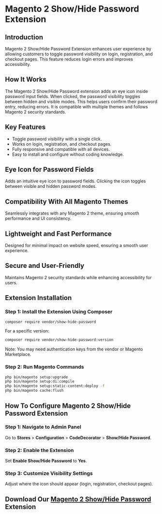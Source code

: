 # Magento 2 Show/Hide Password Extension

## Introduction
Magento 2 Show/Hide Password Extension enhances user experience by allowing customers to toggle password visibility on login, registration, and checkout pages. This feature reduces login errors and improves accessibility. 

## How It Works
The Magento 2 Show/Hide Password extension adds an eye icon inside password input fields. When clicked, the password visibility toggles between hidden and visible modes. This helps users confirm their password entry, reducing errors. It is compatible with multiple themes and follows Magento 2 security standards.

## Key Features
- Toggle password visibility with a single click.
- Works on login, registration, and checkout pages.
- Fully responsive and compatible with all devices.
- Easy to install and configure without coding knowledge.

## Eye Icon for Password Fields
Adds an intuitive eye icon to password fields. Clicking the icon toggles between visible and hidden password modes.

## Compatibility With All Magento Themes
Seamlessly integrates with any Magento 2 theme, ensuring smooth performance and UI consistency.

## Lightweight and Fast Performance
Designed for minimal impact on website speed, ensuring a smooth user experience.

## Secure and User-Friendly
Maintains Magento 2 security standards while enhancing accessibility for users.

## Extension Installation

### Step 1: Install the Extension Using Composer
```sh
composer require vendor/show-hide-password
```
For a specific version:
```sh
composer require vendor/show-hide-password:version
```
Note: You may need authentication keys from the vendor or Magento Marketplace.

### Step 2: Run Magento Commands
```sh
php bin/magento setup:upgrade
php bin/magento setup:di:compile
php bin/magento setup:static-content:deploy -f
php bin/magento cache:flush
```

## How To Configure Magento 2 Show/Hide Password Extension

### Step 1: Navigate to Admin Panel
Go to **Stores** > **Configuration** > **CodeDecorator** > **Show/Hide Password**.

### Step 2: Enable the Extension
Set **Enable Show/Hide Password** to **Yes**.

### Step 3: Customize Visibility Settings
Adjust where the icon should appear (login, registration, checkout pages).

## Download Our [Magento 2 Show/Hide Password](https://codedecorator.com/magento-2-show-hide-password.html) Extension
